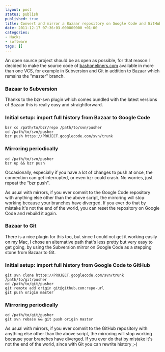 ```yaml
---
layout: post
status: publish
published: true
title: Convert and mirror a Bazaar repository on Google Code and GitHub
date: 2011-12-17 07:36:03.000000000 +01:00
categories:
- Hacks
- software
tags: []
---
```

An open source project should be as open as possible, for that reason I decided to make the source code of [bashoneliners.com](http://www.bashoneliners.com/) available in more than one VCS, for example in Subversion and Git in addition to Bazaar which remains the "master" branch.

### Bazaar to Subversion

Thanks to the bzr-svn plugin which comes bundled with the latest versions of Bazaar this is really easy and straightforward.

### Initial setup: import full history from Bazaar to Google Code


```
bzr co /path/to/bzr/repo /path/to/svn/pusher
cd /path/to/svn/pusher
bzr push https://PROJECT.googlecode.com/svn/trunk
```


### Mirroring periodically


```
cd /path/to/svn/pusher
bzr up && bzr push
```

Occasionally, especially if you have a lot of changes to push at once, the connection can get interrupted, or even bzr could crash. No worries, just repeat the "bzr push".

As usual with mirrors, if you ever commit to the Google Code repository with anything else other than the above script, the mirroring will stop working because your branches have diverged. If you ever do that by mistake it's not the end of the world, you can reset the repository on Google Code and rebuild it again.

### Bazaar to Git

There is a nice plugin for this too, but since I could not get it working easily on my Mac, I chose an alternative path that's less pretty but very easy to get going, by using the Subversion mirror on Google Code as a stepping stone from Bazaar to Git.

### Initial setup: import full history from Google Code to GitHub


```
git svn clone https://PROJECT.googlecode.com/svn/trunk /path/to/git/pusher
cd /path/to/git/pusher
git remote add origin git@github.com:repo-url
git push origin master
```


### Mirroring periodically


```
cd /path/to/git/pusher
git svn rebase && git push origin master
```

As usual with mirrors, if you ever commit to the GitHub repository with anything else other than the above script, the mirroring will stop working because your branches have diverged. If you ever do that by mistake it's not the end of the world, since with Git you can rewrite history ;-)

